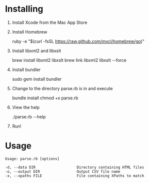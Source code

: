 # Installing

1. Install Xcode from the Mac App Store
2. Install Homebrew

    ruby -e "$(curl -fsSL https://raw.github.com/mxcl/homebrew/go)"

3. Install libxml2 and libxslt

    brew install libxml2 libxslt
    brew link libxml2 libxslt --force

4. Install bundler

    sudo gem install bundler

5. Change to the directory parse.rb is in and execute

    bundle install
    chmod +x parse.rb

6. View the help

    ./parse.rb --help

7. Run!

# Usage

    Usage: parse.rb [options]

    -d, --data DIR                   Directory containing HTML files
    -o, --output DIR                 Output CSV file name
    -x, --xpaths FILE                File containing XPaths to match